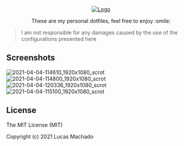 <p align="center">
  <a href="https://github.com/machadolucasvp/dotfiles/">
    <img src="https://user-images.githubusercontent.com/44952113/113499793-2ee84280-94ef-11eb-9cf3-7345e5d9d046.png" alt="Logo">
  </a>

  <p align="center">
    These are my personal dotfiles, feel free to enjoy :smile:
  </p>
</p>

> I am not responsible for any damages caused by the use of the configurations presented here

## Screenshots
![2021-04-04-114610_1920x1080_scrot](https://user-images.githubusercontent.com/44952113/113512524-6977cc80-953b-11eb-9978-13ea708d2d34.png)
![2021-04-04-114800_1920x1080_scrot](https://user-images.githubusercontent.com/44952113/113512580-afcd2b80-953b-11eb-8bd3-6113291a84be.png)
![2021-04-04-120336_1920x1080_scrot](https://user-images.githubusercontent.com/44952113/113513014-dab87f00-953d-11eb-8154-89efe8af1255.png)
![2021-04-04-115100_1920x1080_scrot](https://user-images.githubusercontent.com/44952113/113512695-2f5afa80-953c-11eb-8b6b-56bb02b1c8d5.png)

## License
The MIT License (MIT)

Copyright (c) 2021 Lucas Machado

